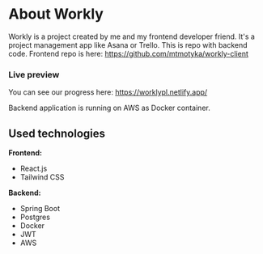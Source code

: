 # About Workly

Workly is a project created by me and my frontend developer friend. It's a project management app like Asana or Trello.
This is repo with backend code. Frontend repo is here: https://github.com/mtmotyka/workly-client

### Live preview
You can see our progress here: https://worklypl.netlify.app/

Backend application is running on AWS as Docker container.

## Used technologies

**Frontend:**
- React.js
- Tailwind CSS

**Backend:**
- Spring Boot
- Postgres
- Docker
- JWT
- AWS
